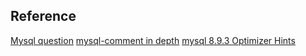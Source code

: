 ## Reference
[Mysql question](https://stackoverflow.com/questions/2949177/what-does-xxxxxx-statement-generated-by-mysqldump-mean)
[mysql-comment in depth](https://www.mysqltutorial.org/mysql-comment/)
[mysql 8.9.3 Optimizer Hints](https://dev.mysql.com/doc/refman/8.0/en/optimizer-hints.html#optimizer-hints-set-var)